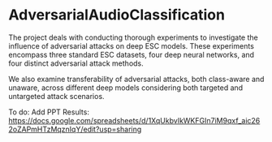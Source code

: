# AdversarialAudioClassification

The project deals with conducting thorough experiments to investigate the influence of adversarial attacks on deep ESC models. These experiments encompass three standard ESC datasets, four deep neural networks, and four distinct adversarial attack methods.

We also examine transferability of adversarial attacks, both class-aware and unaware, across different deep models considering both targeted and untargeted attack scenarios.

To do: Add PPT 
Results: https://docs.google.com/spreadsheets/d/1XqUkbvIkWKFGIn7iM9qxf_aic262oZAPmHTzMqznIqY/edit?usp=sharing